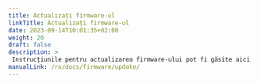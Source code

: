 ```yaml
---
title: Actualizați firmware-ul
linkTitle: Actualizați firmware-ul
date: 2023-09-14T10:01:35+02:00
weight: 20
draft: false
description: >
 Instrucțiunile pentru actualizarea firmware-ului pot fi găsite aici
manualLink: /ro/docs/firmware/update/
---
```

